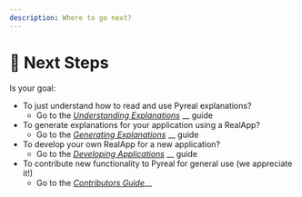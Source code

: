```yaml
---
description: Where to go next?
---
```


# 👣 Next Steps

Is your goal:

* To just understand how to read and use Pyreal explanations?
  * Go to the [_Understanding Explanations_](../user-guides/understanding-explanations.md) __ guide
* To generate explanations for your application using a RealApp?
  * Go to the [_Generating Explanations_](../user-guides/generating-explanations/) __ guide
* To develop your own RealApp for a new application?
  * Go to the [_Developing Applications_](../developing-applications/) __ guide
* To contribute new functionality to Pyreal for general use (we appreciate it!)
  * Go to the [_Contributors Guide_](../developer-guides/contributing-to-pyreal/)__

